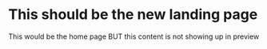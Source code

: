 # This should be the new landing page

This would be the home page BUT this content is not showing up in preview